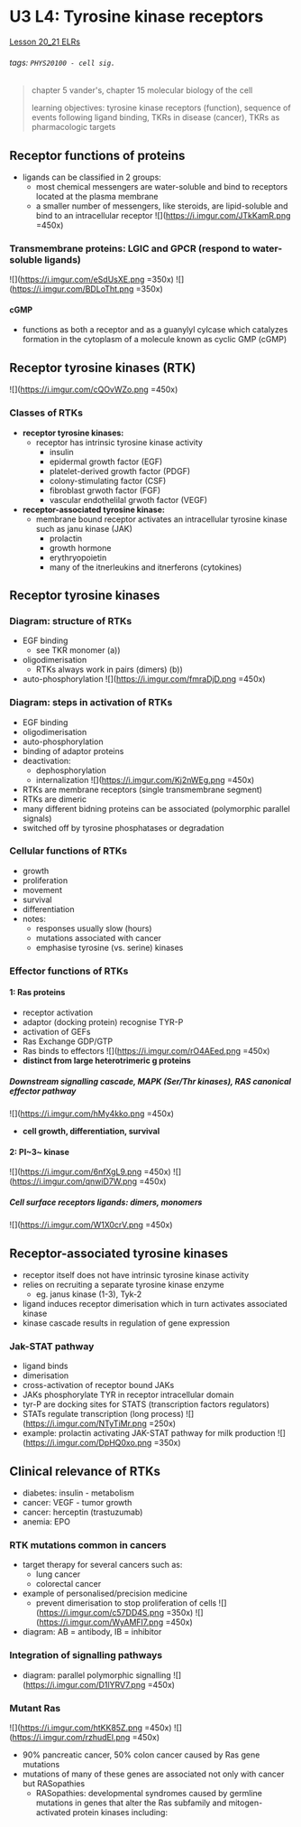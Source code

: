 # U3 L4: Tyrosine kinase receptors
[Lesson 20_21 ELRs](https://brightspace.ucd.ie/d2l/le/content/157606/viewContent/1681510/View)
###### tags: `PHYS20100 - cell sig.`

> chapter 5 vander's, chapter 15 molecular biology of the cell
> 
> learning objectives: tyrosine kinase receptors (function), sequence of events following ligand binding, TKRs in disease (cancer), TKRs as pharmacologic targets

## Receptor functions of proteins
- ligands can be classified in 2 groups:
    - most chemical messengers are water-soluble and bind to receptors located at the plasma membrane
    - a smaller number of messengers, like steroids, are lipid-soluble and bind to an intracellular receptor
    ![](https://i.imgur.com/JTkKamR.png =450x)
    
### Transmembrane proteins: LGIC and GPCR (respond to water-soluble ligands)
![](https://i.imgur.com/eSdUsXE.png =350x)
![](https://i.imgur.com/BDLoTht.png =350x)

#### cGMP
- functions as both a receptor and as a guanylyl cylcase which catalyzes formation in the cytoplasm of a molecule known as cyclic GMP (cGMP)

## Receptor tyrosine kinases (RTK)
![](https://i.imgur.com/cQOvWZo.png =450x)

### Classes of RTKs
- **receptor tyrosine kinases:**
    - receptor has intrinsic tyrosine kinase activity
        - insulin
        - epidermal growth factor (EGF)
        - platelet-derived growth factor (PDGF)
        - colony-stimulating factor (CSF)
        - fibroblast grwoth factor (FGF)
        - vascular endothelilal grwoth factor (VEGF)
- **receptor-associated tyrosine kinase:**
    - membrane bound receptor activates an intracellular tyrosine kinase such as janu kinase (JAK)
        - prolactin
        - growth hormone
        - erythryopoietin
        - many of the itnerleukins and itnerferons (cytokines)

## Receptor tyrosine kinases
### Diagram: structure of RTKs
- EGF binding
    - see TKR monomer (a))
- oligodimerisation
    - RTKs always work in pairs (dimers) (b))
- auto-phosphorylation
![](https://i.imgur.com/fmraDjD.png =450x)

### Diagram: steps in activation of RTKs
- EGF binding
- oligodimerisation
- auto-phosphorylation
- binding of adaptor proteins
- deactivation:
    - dephosphorylation 
    - internalization
![](https://i.imgur.com/Kj2nWEg.png =450x)
- RTKs are membrane receptors (single transmembrane segment)
- RTKs are dimeric
- many different bidning proteins can be associated (polymorphic parallel signals)
- switched off by tyrosine phosphatases or degradation

### Cellular functions of RTKs
- growth
- proliferation
- movement
- survival
- differentiation
- notes:
    - responses usually slow (hours)
    - mutations associated with cancer
    - emphasise tyrosine (vs. serine) kinases

### Effector functions of RTKs
#### 1: Ras proteins
- receptor activation
- adaptor (docking protein) recognise TYR-P 
- activation of GEFs
- Ras Exchange GDP/GTP
- Ras binds to effectors
![](https://i.imgur.com/rO4AEed.png =450x)
- **distinct from large heterotrimeric g proteins**

##### Downstream signalling cascade, MAPK (Ser/Thr kinases), RAS canonical effector pathway
![](https://i.imgur.com/hMy4kko.png =450x)
- **cell growth, differentiation, survival**

#### 2: PI~3~ kinase
![](https://i.imgur.com/6nfXgL9.png =450x)
![](https://i.imgur.com/qnwiD7W.png =450x)

##### Cell surface receptors ligands: dimers, monomers
![](https://i.imgur.com/W1X0crV.png =450x)

## Receptor-associated tyrosine kinases
- receptor itself does not have intrinsic tyrosine kinase activity
- relies on recruiting a separate tyrosine kinase enzyme
    - eg. janus kinase (1-3), Tyk-2
- ligand induces receptor dimerisation which in turn activates associated kinase
- kinase cascade results in regulation of gene expression

### Jak-STAT pathway
- ligand binds
- dimerisation
- cross-activation of receptor bound JAKs
- JAKs phosphorylate TYR in receptor intracellular domain
- tyr-P are docking sites for STATS (transcription factors regulators)
- STATs regulate transcription (long process)
![](https://i.imgur.com/NTyTiMr.png =250x) 
- example: prolactin activating JAK-STAT pathway for milk production
![](https://i.imgur.com/DpHQ0xo.png =350x)

## Clinical relevance of RTKs
- diabetes: insulin - metabolism
- cancer: VEGF - tumor growth
- cancer: herceptin (trastuzumab)
- anemia: EPO

### RTK mutations common in cancers
- target therapy for several cancers such as:
    - lung cancer
    - colorectal cancer
- example of personalised/precision medicine
    - prevent dimerisation to stop proliferation of cells 
![](https://i.imgur.com/c57DD4S.png =350x)
![](https://i.imgur.com/WyAMFI7.png =450x)
- diagram: AB = antibody, IB = inhibitor

### Integration of signalling pathways
- diagram: parallel polymorphic signalling
![](https://i.imgur.com/D1lYRV7.png =450x)

### Mutant Ras
![](https://i.imgur.com/htKK85Z.png =450x) ![](https://i.imgur.com/rzhudEl.png =450x)
- 90% pancreatic cancer, 50% colon cancer caused by Ras gene mutations
- mutations of many of these genes are associated not only with cancer but RASopathies
    - RASopathies: developmental syndromes caused by germline mutations in genes that alter the Ras subfamily and mitogen-activated protein kinases including:
